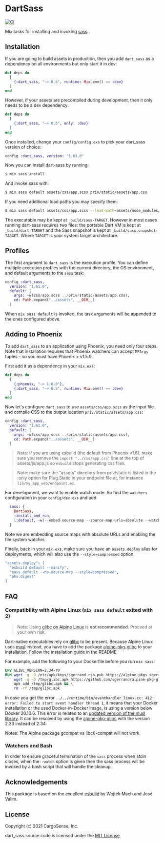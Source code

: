 # DartSass

[![CI](https://github.com/CargoSense/dart_sass/actions/workflows/main.yml/badge.svg)](https://github.com/CargoSense/dart_sass/actions/workflows/main.yml)

Mix tasks for installing and invoking [sass](https://github.com/sass/dart-sass/).

## Installation

If you are going to build assets in production, then you add
`dart_sass` as a dependency on all environments but only start it
in dev:

```elixir
def deps do
  [
    {:dart_sass, "~> 0.6", runtime: Mix.env() == :dev}
  ]
end
```

However, if your assets are precompiled during development,
then it only needs to be a dev dependency:

```elixir
def deps do
  [
    {:dart_sass, "~> 0.6", only: :dev}
  ]
end
```

Once installed, change your `config/config.exs` to pick your
dart_sass version of choice:

```elixir
config :dart_sass, version: "1.61.0"
```

Now you can install dart-sass by running:

```bash
$ mix sass.install
```

And invoke sass with:

```bash
$ mix sass default assets/css/app.scss priv/static/assets/app.css
```

If you need additional load paths you may specify them:

```bash
$ mix sass default assets/css/app.scss --load-path=assets/node_modules/bulma priv/static/assets/app.css
```

The executable may be kept at `_build/sass-TARGET`. However in most cases
running dart-sass requires two files: the portable Dart VM is kept at
`_build/dart-TARGET` and the Sass snapshot is kept at `_build/sass.snapshot-TARGET`.
Where `TARGET` is your system target architecture.

## Profiles

The first argument to `dart_sass` is the execution profile.
You can define multiple execution profiles with the current
directory, the OS environment, and default arguments to the
`sass` task:

```elixir
config :dart_sass,
  version: "1.61.0",
  default: [
    args: ~w(css/app.scss ../priv/static/assets/app.css),
    cd: Path.expand("../assets", __DIR__)
  ]
```

When `mix sass default` is invoked, the task arguments will be appended
to the ones configured above.

## Adding to Phoenix

To add `dart_sass` to an application using Phoenix, you need only four steps.
Note that installation requires that Phoenix watchers can accept `MFArgs`
tuples – so you must have Phoenix > v1.5.9.

First add it as a dependency in your `mix.exs`:

```elixir
def deps do
  [
    {:phoenix, "~> 1.6.0"},
    {:dart_sass, "~> 0.5", runtime: Mix.env() == :dev}
  ]
end
```

Now let's configure `dart_sass` to use `assets/css/app.scss` as the input file and
compile CSS to the output location `priv/static/assets/app.css`:

```elixir
config :dart_sass,
  version: "1.61.0",
  default: [
    args: ~w(css/app.scss ../priv/static/assets/app.css),
    cd: Path.expand("../assets", __DIR__)
  ]
```

> Note: if you are using esbuild (the default from Phoenix v1.6),
> make sure you remove the `import "../css/app.css"` line at the
> top of assets/js/app.js so `esbuild` stops generating css files.

> Note: make sure the "assets" directory from priv/static is listed
> in the :only option for Plug.Static in your endpoint file at,
> for instance `lib/my_app_web/endpoint.ex`.

For development, we want to enable watch mode. So find the `watchers`
configuration in your `config/dev.exs` and add:

```elixir
  sass: {
    DartSass,
    :install_and_run,
    [:default, ~w(--embed-source-map --source-map-urls=absolute --watch)]
  }
```

Note we are embedding source maps with absolute URLs and enabling the file system watcher.

Finally, back in your `mix.exs`, make sure you have an `assets.deploy`
alias for deployments, which will also use the `--style=compressed` option:

```elixir
"assets.deploy": [
  "esbuild default --minify",
  "sass default --no-source-map --style=compressed",
  "phx.digest"
]
```

## FAQ

### Compatibility with Alpine Linux (`mix sass default` exited with 2)

> Note: Using [glibc on Alpine Linux](https://ariadne.space/2021/08/26/there-is-no-such-thing-as-a-glibc-based-alpine-image/) is **not recommended**. Proceed at your own risk.

Dart-native executables rely on [glibc](https://www.gnu.org/software/libc/) to be present. Because Alpine Linux uses [musl](https://musl.libc.org/) instead, you have to add the package [alpine-pkg-glibc](https://github.com/sgerrand/alpine-pkg-glibc) to your installation. Follow the installation guide in the README.

For example, add the following to your Dockerfile before you
run `mix sass`:

```Dockerfile
ENV GLIBC_VERSION=2.34-r0
RUN wget -q -O /etc/apk/keys/sgerrand.rsa.pub https://alpine-pkgs.sgerrand.com/sgerrand.rsa.pub && \
    wget -q -O /tmp/glibc.apk https://github.com/sgerrand/alpine-pkg-glibc/releases/download/${GLIBC_VERSION}/glibc-${GLIBC_VERSION}.apk && \
    apk add /tmp/glibc.apk && \
    rm -rf /tmp/glibc.apk
```

In case you get the error `../../runtime/bin/eventhandler_linux.cc: 412: error: Failed to start event handler thread 1`, it means that your Docker installation or the used Docker-in-Docker image, is using a version below Docker 20.10.6. This error is related to an [updated version of the musl library](https://about.gitlab.com/blog/2021/08/26/its-time-to-upgrade-docker-engine). It can be resolved by using the [alpine-pkg-glibc](https://github.com/sgerrand/alpine-pkg-glibc) with the version 2.33 instead of 2.34.

Notes: The Alpine package gcompat vs libc6-compat will not work.

### Watchers and Bash

In order to ensure graceful termination of the `sass` process
when stdin closes, when the`--watch` option is given then the
sass process will be invoked by a bash script that will
handle the cleanup.

## Acknowledgements

This package is based on the excellent [esbuild](https://github.com/phoenixframework/esbuild) by Wojtek Mach and José Valim.

## License

Copyright (c) 2021 CargoSense, Inc.

dart_sass source code is licensed under the [MIT License](LICENSE.md).
